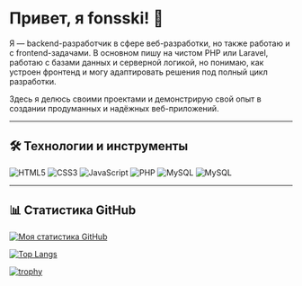 # Привет, я fonsski! 👋

Я — backend-разработчик в сфере веб-разработки, но также работаю и с frontend-задачами. В основном пишу на чистом PHP или Laravel, работаю с базами данных и серверной логикой, но понимаю, как устроен фронтенд и могу адаптировать решения под полный цикл разработки.

Здесь я делюсь своими проектами и демонстрирую свой опыт в создании продуманных и надёжных веб-приложений. 

---

## 🛠 Технологии и инструменты

![HTML5](https://img.shields.io/badge/HTML5-E34F26?style=flat&logo=html5&logoColor=white)
![CSS3](https://img.shields.io/badge/CSS3-1572B6?style=flat&logo=css3)
![JavaScript](https://img.shields.io/badge/JavaScript-F7DF1E?style=flat&logo=javascript&logoColor=black)
![PHP](https://img.shields.io/badge/PHP-777BB4?style=flat&logo=php&logoColor=white)
![MySQL](https://img.shields.io/badge/MySQL-4479A1?style=flat&logo=mysql&logoColor=white)
![MySQL](https://img.shields.io/badge/Laravel-4479A1?style=flat&logo=laravel&logoColor=white)

---

## 📊 Статистика GitHub
[![Моя статистика GitHub](https://github-readme-stats.vercel.app/api?username=fonsski&show_icons=true&theme=default)](https://github.com/YOUR_USERNAME)

[![Top Langs](https://github-readme-stats.vercel.app/api/top-langs/?username=fonsski&layout=compact&theme=default)](https://github.com/YOUR_USERNAME)

[![trophy](https://github-profile-trophy.vercel.app/?username=fonsski&theme=onedark)](https://github.com/ryo-ma/github-profile-trophy)
